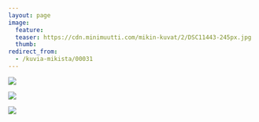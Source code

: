 ```yaml
---
layout: page
image:
  feature:
  teaser: https://cdn.minimuutti.com/mikin-kuvat/2/DSC11443-245px.jpg
  thumb:
redirect_from:
  - /kuvia-mikista/00031
---
```


![](https://cdn.minimuutti.com/mikin-kuvat/2/DSC11356-800px.jpg)

![](https://cdn.minimuutti.com/mikin-kuvat/2/DSC11424-800px.jpg)

![](https://cdn.minimuutti.com/mikin-kuvat/2/DSC11443-800px.jpg)
